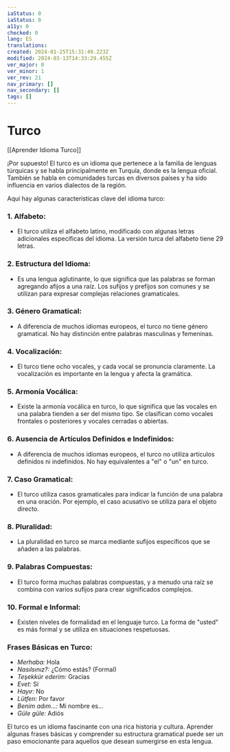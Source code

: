 ```yaml
---
iaStatus: 0
iaStatus: 0
a11y: 0
checked: 0
lang: ES
translations: 
created: 2024-01-25T15:31:49.223Z
modified: 2024-03-13T14:33:29.455Z
ver_major: 0
ver_minor: 1
ver_rev: 21
nav_primary: []
nav_secondary: []
tags: []
---
```

# Turco

[[Aprender Idioma Turco]]

¡Por supuesto! El turco es un idioma que pertenece a la familia de lenguas túrquicas y se habla principalmente en Turquía, donde es la lengua oficial. También se habla en comunidades turcas en diversos países y ha sido influencia en varios dialectos de la región.

Aquí hay algunas características clave del idioma turco:

### 1. **Alfabeto:**
   - El turco utiliza el alfabeto latino, modificado con algunas letras adicionales específicas del idioma. La versión turca del alfabeto tiene 29 letras.

### 2. **Estructura del Idioma:**
   - Es una lengua aglutinante, lo que significa que las palabras se forman agregando afijos a una raíz. Los sufijos y prefijos son comunes y se utilizan para expresar complejas relaciones gramaticales.

### 3. **Género Gramatical:**
   - A diferencia de muchos idiomas europeos, el turco no tiene género gramatical. No hay distinción entre palabras masculinas y femeninas.

### 4. **Vocalización:**
   - El turco tiene ocho vocales, y cada vocal se pronuncia claramente. La vocalización es importante en la lengua y afecta la gramática.

### 5. **Armonía Vocálica:**
   - Existe la armonía vocálica en turco, lo que significa que las vocales en una palabra tienden a ser del mismo tipo. Se clasifican como vocales frontales o posteriores y vocales cerradas o abiertas.

### 6. **Ausencia de Artículos Definidos e Indefinidos:**
   - A diferencia de muchos idiomas europeos, el turco no utiliza artículos definidos ni indefinidos. No hay equivalentes a "el" o "un" en turco.

### 7. **Caso Gramatical:**
   - El turco utiliza casos gramaticales para indicar la función de una palabra en una oración. Por ejemplo, el caso acusativo se utiliza para el objeto directo.

### 8. **Pluralidad:**
   - La pluralidad en turco se marca mediante sufijos específicos que se añaden a las palabras.

### 9. **Palabras Compuestas:**
   - El turco forma muchas palabras compuestas, y a menudo una raíz se combina con varios sufijos para crear significados complejos.

### 10. **Formal e Informal:**
   - Existen niveles de formalidad en el lenguaje turco. La forma de "usted" es más formal y se utiliza en situaciones respetuosas.

### Frases Básicas en Turco:
   - *Merhaba:* Hola
   - *Nasılsınız?:* ¿Cómo estás? (Formal)
   - *Teşekkür ederim:* Gracias
   - *Evet:* Sí
   - *Hayır:* No
   - *Lütfen:* Por favor
   - *Benim adım...:* Mi nombre es...
   - *Güle güle:* Adiós

El turco es un idioma fascinante con una rica historia y cultura. Aprender algunas frases básicas y comprender su estructura gramatical puede ser un paso emocionante para aquellos que desean sumergirse en esta lengua.